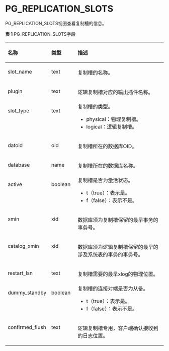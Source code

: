 # PG\_REPLICATION\_SLOTS<a name="ZH-CN_TOPIC_0289900227"></a>

PG\_REPLICATION\_SLOTS视图查看复制槽的信息。

**表 1**  PG\_REPLICATION\_SLOTS字段

<a name="zh-cn_topic_0283137075_zh-cn_topic_0237122427_zh-cn_topic_0059777747_tea58e341a8144f609580dd8153a114fc"></a>
<table><thead align="left"><tr id="zh-cn_topic_0283137075_zh-cn_topic_0237122427_zh-cn_topic_0059777747_r2e428140e57e487c9bc1a031f47595e0"><th class="cellrowborder" valign="top" width="25.77%" id="mcps1.2.4.1.1"><p id="zh-cn_topic_0283137075_zh-cn_topic_0237122427_zh-cn_topic_0059777747_ae11953540f9a4618a2afe41b4975f595"><a name="zh-cn_topic_0283137075_zh-cn_topic_0237122427_zh-cn_topic_0059777747_ae11953540f9a4618a2afe41b4975f595"></a><a name="zh-cn_topic_0283137075_zh-cn_topic_0237122427_zh-cn_topic_0059777747_ae11953540f9a4618a2afe41b4975f595"></a>名称</p>
</th>
<th class="cellrowborder" valign="top" width="16.73%" id="mcps1.2.4.1.2"><p id="zh-cn_topic_0283137075_zh-cn_topic_0237122427_zh-cn_topic_0059777747_a743bfcaf186946d1848ea6973df4d80d"><a name="zh-cn_topic_0283137075_zh-cn_topic_0237122427_zh-cn_topic_0059777747_a743bfcaf186946d1848ea6973df4d80d"></a><a name="zh-cn_topic_0283137075_zh-cn_topic_0237122427_zh-cn_topic_0059777747_a743bfcaf186946d1848ea6973df4d80d"></a>类型</p>
</th>
<th class="cellrowborder" valign="top" width="57.49999999999999%" id="mcps1.2.4.1.3"><p id="zh-cn_topic_0283137075_zh-cn_topic_0237122427_zh-cn_topic_0059777747_ac639af594537423f87d3a070f6153653"><a name="zh-cn_topic_0283137075_zh-cn_topic_0237122427_zh-cn_topic_0059777747_ac639af594537423f87d3a070f6153653"></a><a name="zh-cn_topic_0283137075_zh-cn_topic_0237122427_zh-cn_topic_0059777747_ac639af594537423f87d3a070f6153653"></a>描述</p>
</th>
</tr>
</thead>
<tbody><tr id="zh-cn_topic_0283137075_zh-cn_topic_0237122427_zh-cn_topic_0059777747_r21ccd40e77d24980a953f303a044c83f"><td class="cellrowborder" valign="top" width="25.77%" headers="mcps1.2.4.1.1 "><p id="zh-cn_topic_0283137075_zh-cn_topic_0237122427_zh-cn_topic_0059777747_a54f7d6ef3b4f4f05b042ff70d122b90c"><a name="zh-cn_topic_0283137075_zh-cn_topic_0237122427_zh-cn_topic_0059777747_a54f7d6ef3b4f4f05b042ff70d122b90c"></a><a name="zh-cn_topic_0283137075_zh-cn_topic_0237122427_zh-cn_topic_0059777747_a54f7d6ef3b4f4f05b042ff70d122b90c"></a>slot_name</p>
</td>
<td class="cellrowborder" valign="top" width="16.73%" headers="mcps1.2.4.1.2 "><p id="zh-cn_topic_0283137075_zh-cn_topic_0237122427_zh-cn_topic_0059777747_a989d619ad06e47eeb22f1f4d0755413f"><a name="zh-cn_topic_0283137075_zh-cn_topic_0237122427_zh-cn_topic_0059777747_a989d619ad06e47eeb22f1f4d0755413f"></a><a name="zh-cn_topic_0283137075_zh-cn_topic_0237122427_zh-cn_topic_0059777747_a989d619ad06e47eeb22f1f4d0755413f"></a>text</p>
</td>
<td class="cellrowborder" valign="top" width="57.49999999999999%" headers="mcps1.2.4.1.3 "><p id="zh-cn_topic_0283137075_zh-cn_topic_0237122427_zh-cn_topic_0059777747_abc6449fb3afa4732965aef2c6ca21144"><a name="zh-cn_topic_0283137075_zh-cn_topic_0237122427_zh-cn_topic_0059777747_abc6449fb3afa4732965aef2c6ca21144"></a><a name="zh-cn_topic_0283137075_zh-cn_topic_0237122427_zh-cn_topic_0059777747_abc6449fb3afa4732965aef2c6ca21144"></a>复制槽的名称。</p>
</td>
</tr>
<tr id="zh-cn_topic_0283137075_zh-cn_topic_0237122427_row439715123812"><td class="cellrowborder" valign="top" width="25.77%" headers="mcps1.2.4.1.1 "><p id="zh-cn_topic_0283137075_zh-cn_topic_0237122427_p4397165116382"><a name="zh-cn_topic_0283137075_zh-cn_topic_0237122427_p4397165116382"></a><a name="zh-cn_topic_0283137075_zh-cn_topic_0237122427_p4397165116382"></a>plugin</p>
</td>
<td class="cellrowborder" valign="top" width="16.73%" headers="mcps1.2.4.1.2 "><p id="zh-cn_topic_0283137075_zh-cn_topic_0237122427_p103971151163812"><a name="zh-cn_topic_0283137075_zh-cn_topic_0237122427_p103971151163812"></a><a name="zh-cn_topic_0283137075_zh-cn_topic_0237122427_p103971151163812"></a>text</p>
</td>
<td class="cellrowborder" valign="top" width="57.49999999999999%" headers="mcps1.2.4.1.3 "><p id="zh-cn_topic_0283137075_zh-cn_topic_0237122427_p10397185113384"><a name="zh-cn_topic_0283137075_zh-cn_topic_0237122427_p10397185113384"></a><a name="zh-cn_topic_0283137075_zh-cn_topic_0237122427_p10397185113384"></a>逻辑复制槽对应的输出插件名称。</p>
</td>
</tr>
<tr id="zh-cn_topic_0283137075_zh-cn_topic_0237122427_zh-cn_topic_0059777747_r268c52dc694249ff9a37ac21e0f3221b"><td class="cellrowborder" valign="top" width="25.77%" headers="mcps1.2.4.1.1 "><p id="zh-cn_topic_0283137075_zh-cn_topic_0237122427_zh-cn_topic_0059777747_adbc8a74dc0944eccb4f151cc41bf2041"><a name="zh-cn_topic_0283137075_zh-cn_topic_0237122427_zh-cn_topic_0059777747_adbc8a74dc0944eccb4f151cc41bf2041"></a><a name="zh-cn_topic_0283137075_zh-cn_topic_0237122427_zh-cn_topic_0059777747_adbc8a74dc0944eccb4f151cc41bf2041"></a>slot_type</p>
</td>
<td class="cellrowborder" valign="top" width="16.73%" headers="mcps1.2.4.1.2 "><p id="zh-cn_topic_0283137075_zh-cn_topic_0237122427_zh-cn_topic_0059777747_a26b605eb5d8544eab1ee3105f8e28cb8"><a name="zh-cn_topic_0283137075_zh-cn_topic_0237122427_zh-cn_topic_0059777747_a26b605eb5d8544eab1ee3105f8e28cb8"></a><a name="zh-cn_topic_0283137075_zh-cn_topic_0237122427_zh-cn_topic_0059777747_a26b605eb5d8544eab1ee3105f8e28cb8"></a>text</p>
</td>
<td class="cellrowborder" valign="top" width="57.49999999999999%" headers="mcps1.2.4.1.3 "><div class="p" id="p18658104718457"><a name="p18658104718457"></a><a name="p18658104718457"></a>复制槽的类型。<a name="ul141701813163513"></a><a name="ul141701813163513"></a><ul id="ul141701813163513"><li>physical：物理复制槽。</li><li>logical：逻辑复制槽。</li></ul>
</div>
</td>
</tr>
<tr id="zh-cn_topic_0283137075_zh-cn_topic_0237122427_zh-cn_topic_0059777747_rcd857e0d449c4f25b2702caea6963000"><td class="cellrowborder" valign="top" width="25.77%" headers="mcps1.2.4.1.1 "><p id="zh-cn_topic_0283137075_zh-cn_topic_0237122427_zh-cn_topic_0059777747_a7d83989002264db699f1bfd06be9bbb7"><a name="zh-cn_topic_0283137075_zh-cn_topic_0237122427_zh-cn_topic_0059777747_a7d83989002264db699f1bfd06be9bbb7"></a><a name="zh-cn_topic_0283137075_zh-cn_topic_0237122427_zh-cn_topic_0059777747_a7d83989002264db699f1bfd06be9bbb7"></a>datoid</p>
</td>
<td class="cellrowborder" valign="top" width="16.73%" headers="mcps1.2.4.1.2 "><p id="zh-cn_topic_0283137075_zh-cn_topic_0237122427_zh-cn_topic_0059777747_a88882e413fd64a0a972e6d7c8159f797"><a name="zh-cn_topic_0283137075_zh-cn_topic_0237122427_zh-cn_topic_0059777747_a88882e413fd64a0a972e6d7c8159f797"></a><a name="zh-cn_topic_0283137075_zh-cn_topic_0237122427_zh-cn_topic_0059777747_a88882e413fd64a0a972e6d7c8159f797"></a>oid</p>
</td>
<td class="cellrowborder" valign="top" width="57.49999999999999%" headers="mcps1.2.4.1.3 "><p id="p18658114712451"><a name="p18658114712451"></a><a name="p18658114712451"></a>复制槽所在的数据库OID。</p>
</td>
</tr>
<tr id="zh-cn_topic_0283137075_zh-cn_topic_0237122427_zh-cn_topic_0059777747_r0fc7f25c00b448fd85dc4631de1caea1"><td class="cellrowborder" valign="top" width="25.77%" headers="mcps1.2.4.1.1 "><p id="zh-cn_topic_0283137075_zh-cn_topic_0237122427_zh-cn_topic_0059777747_aa5ab07183a144b208b700d5d74054581"><a name="zh-cn_topic_0283137075_zh-cn_topic_0237122427_zh-cn_topic_0059777747_aa5ab07183a144b208b700d5d74054581"></a><a name="zh-cn_topic_0283137075_zh-cn_topic_0237122427_zh-cn_topic_0059777747_aa5ab07183a144b208b700d5d74054581"></a>database</p>
</td>
<td class="cellrowborder" valign="top" width="16.73%" headers="mcps1.2.4.1.2 "><p id="zh-cn_topic_0283137075_zh-cn_topic_0237122427_zh-cn_topic_0059777747_a32eb71bf66174dc48006ce10f51028de"><a name="zh-cn_topic_0283137075_zh-cn_topic_0237122427_zh-cn_topic_0059777747_a32eb71bf66174dc48006ce10f51028de"></a><a name="zh-cn_topic_0283137075_zh-cn_topic_0237122427_zh-cn_topic_0059777747_a32eb71bf66174dc48006ce10f51028de"></a>name</p>
</td>
<td class="cellrowborder" valign="top" width="57.49999999999999%" headers="mcps1.2.4.1.3 "><p id="zh-cn_topic_0283137075_zh-cn_topic_0237122427_zh-cn_topic_0059777747_a3d2987d968e04e3190023ebeaf1f4672"><a name="zh-cn_topic_0283137075_zh-cn_topic_0237122427_zh-cn_topic_0059777747_a3d2987d968e04e3190023ebeaf1f4672"></a><a name="zh-cn_topic_0283137075_zh-cn_topic_0237122427_zh-cn_topic_0059777747_a3d2987d968e04e3190023ebeaf1f4672"></a>复制槽所在的数据库名称。</p>
</td>
</tr>
<tr id="zh-cn_topic_0283137075_zh-cn_topic_0237122427_zh-cn_topic_0059777747_rc7e649d85e364981a649328bbf504190"><td class="cellrowborder" valign="top" width="25.77%" headers="mcps1.2.4.1.1 "><p id="zh-cn_topic_0283137075_zh-cn_topic_0237122427_zh-cn_topic_0059777747_a7523c7c602a94c83850f501fbaf6e9f6"><a name="zh-cn_topic_0283137075_zh-cn_topic_0237122427_zh-cn_topic_0059777747_a7523c7c602a94c83850f501fbaf6e9f6"></a><a name="zh-cn_topic_0283137075_zh-cn_topic_0237122427_zh-cn_topic_0059777747_a7523c7c602a94c83850f501fbaf6e9f6"></a>active</p>
</td>
<td class="cellrowborder" valign="top" width="16.73%" headers="mcps1.2.4.1.2 "><p id="zh-cn_topic_0283137075_zh-cn_topic_0237122427_zh-cn_topic_0059777747_aa4ee0b516c254e959817fb92f7f6d063"><a name="zh-cn_topic_0283137075_zh-cn_topic_0237122427_zh-cn_topic_0059777747_aa4ee0b516c254e959817fb92f7f6d063"></a><a name="zh-cn_topic_0283137075_zh-cn_topic_0237122427_zh-cn_topic_0059777747_aa4ee0b516c254e959817fb92f7f6d063"></a><span id="zh-cn_topic_0283137075_zh-cn_topic_0237122427_text1146025210307"><a name="zh-cn_topic_0283137075_zh-cn_topic_0237122427_text1146025210307"></a><a name="zh-cn_topic_0283137075_zh-cn_topic_0237122427_text1146025210307"></a>boolean</span></p>
</td>
<td class="cellrowborder" valign="top" width="57.49999999999999%" headers="mcps1.2.4.1.3 "><div class="p" id="p1765934714513"><a name="p1765934714513"></a><a name="p1765934714513"></a>复制槽是否为激活状态。<a name="ul4874151618269"></a><a name="ul4874151618269"></a><ul id="ul4874151618269"><li>t（true）：表示是。</li><li>f（false）：表示不是。</li></ul>
</div>
</td>
</tr>
<tr id="zh-cn_topic_0283137075_zh-cn_topic_0237122427_zh-cn_topic_0059777747_rb7e01ae4f8224fceb41acf7599bb2fdb"><td class="cellrowborder" valign="top" width="25.77%" headers="mcps1.2.4.1.1 "><p id="zh-cn_topic_0283137075_zh-cn_topic_0237122427_zh-cn_topic_0059777747_ac14f34edc74b448daee6328276594ca7"><a name="zh-cn_topic_0283137075_zh-cn_topic_0237122427_zh-cn_topic_0059777747_ac14f34edc74b448daee6328276594ca7"></a><a name="zh-cn_topic_0283137075_zh-cn_topic_0237122427_zh-cn_topic_0059777747_ac14f34edc74b448daee6328276594ca7"></a>xmin</p>
</td>
<td class="cellrowborder" valign="top" width="16.73%" headers="mcps1.2.4.1.2 "><p id="zh-cn_topic_0283137075_zh-cn_topic_0237122427_zh-cn_topic_0059777747_a603bdee93a484b609fa2512461750715"><a name="zh-cn_topic_0283137075_zh-cn_topic_0237122427_zh-cn_topic_0059777747_a603bdee93a484b609fa2512461750715"></a><a name="zh-cn_topic_0283137075_zh-cn_topic_0237122427_zh-cn_topic_0059777747_a603bdee93a484b609fa2512461750715"></a>xid</p>
</td>
<td class="cellrowborder" valign="top" width="57.49999999999999%" headers="mcps1.2.4.1.3 "><p id="p20659347124518"><a name="p20659347124518"></a><a name="p20659347124518"></a>数据库须为复制槽保留的最早事务的事务号。</p>
</td>
</tr>
<tr id="zh-cn_topic_0283137075_zh-cn_topic_0237122427_row1282185273916"><td class="cellrowborder" valign="top" width="25.77%" headers="mcps1.2.4.1.1 "><p id="zh-cn_topic_0283137075_zh-cn_topic_0237122427_p782145223911"><a name="zh-cn_topic_0283137075_zh-cn_topic_0237122427_p782145223911"></a><a name="zh-cn_topic_0283137075_zh-cn_topic_0237122427_p782145223911"></a>catalog_xmin</p>
</td>
<td class="cellrowborder" valign="top" width="16.73%" headers="mcps1.2.4.1.2 "><p id="zh-cn_topic_0283137075_zh-cn_topic_0237122427_p138215528391"><a name="zh-cn_topic_0283137075_zh-cn_topic_0237122427_p138215528391"></a><a name="zh-cn_topic_0283137075_zh-cn_topic_0237122427_p138215528391"></a>xid</p>
</td>
<td class="cellrowborder" valign="top" width="57.49999999999999%" headers="mcps1.2.4.1.3 "><p id="p1598955513356"><a name="p1598955513356"></a><a name="p1598955513356"></a>数据库须为逻辑复制槽保留的最早的涉及系统表的事务的事务号。</p>
</td>
</tr>
<tr id="zh-cn_topic_0283137075_zh-cn_topic_0237122427_zh-cn_topic_0059777747_r68fd277c1ac7445caf02d7444cdd2f91"><td class="cellrowborder" valign="top" width="25.77%" headers="mcps1.2.4.1.1 "><p id="zh-cn_topic_0283137075_zh-cn_topic_0237122427_zh-cn_topic_0059777747_a6f1159cf4ad44210aa3c6eaa1134d959"><a name="zh-cn_topic_0283137075_zh-cn_topic_0237122427_zh-cn_topic_0059777747_a6f1159cf4ad44210aa3c6eaa1134d959"></a><a name="zh-cn_topic_0283137075_zh-cn_topic_0237122427_zh-cn_topic_0059777747_a6f1159cf4ad44210aa3c6eaa1134d959"></a>restart_lsn</p>
</td>
<td class="cellrowborder" valign="top" width="16.73%" headers="mcps1.2.4.1.2 "><p id="zh-cn_topic_0283137075_zh-cn_topic_0237122427_zh-cn_topic_0059777747_ac120e970c88841778bbedb917cca5d4e"><a name="zh-cn_topic_0283137075_zh-cn_topic_0237122427_zh-cn_topic_0059777747_ac120e970c88841778bbedb917cca5d4e"></a><a name="zh-cn_topic_0283137075_zh-cn_topic_0237122427_zh-cn_topic_0059777747_ac120e970c88841778bbedb917cca5d4e"></a>text</p>
</td>
<td class="cellrowborder" valign="top" width="57.49999999999999%" headers="mcps1.2.4.1.3 "><p id="p2066013477455"><a name="p2066013477455"></a><a name="p2066013477455"></a>复制槽需要的最早xlog的物理位置。</p>
</td>
</tr>
<tr id="zh-cn_topic_0283137075_zh-cn_topic_0237122427_zh-cn_topic_0059777747_r57599043221e48e182ad2759b2e3fde0"><td class="cellrowborder" valign="top" width="25.77%" headers="mcps1.2.4.1.1 "><p id="zh-cn_topic_0283137075_zh-cn_topic_0237122427_zh-cn_topic_0059777747_aa339392231db46f29ac345c6ee181618"><a name="zh-cn_topic_0283137075_zh-cn_topic_0237122427_zh-cn_topic_0059777747_aa339392231db46f29ac345c6ee181618"></a><a name="zh-cn_topic_0283137075_zh-cn_topic_0237122427_zh-cn_topic_0059777747_aa339392231db46f29ac345c6ee181618"></a>dummy_standby</p>
</td>
<td class="cellrowborder" valign="top" width="16.73%" headers="mcps1.2.4.1.2 "><p id="zh-cn_topic_0283137075_zh-cn_topic_0237122427_zh-cn_topic_0059777747_abfdd09996f444afa960371c29115276a"><a name="zh-cn_topic_0283137075_zh-cn_topic_0237122427_zh-cn_topic_0059777747_abfdd09996f444afa960371c29115276a"></a><a name="zh-cn_topic_0283137075_zh-cn_topic_0237122427_zh-cn_topic_0059777747_abfdd09996f444afa960371c29115276a"></a><span id="zh-cn_topic_0283137075_zh-cn_topic_0237122427_text830016417309"><a name="zh-cn_topic_0283137075_zh-cn_topic_0237122427_text830016417309"></a><a name="zh-cn_topic_0283137075_zh-cn_topic_0237122427_text830016417309"></a>boolean</span></p>
</td>
<td class="cellrowborder" valign="top" width="57.49999999999999%" headers="mcps1.2.4.1.3 "><div class="p" id="p1660124716452"><a name="p1660124716452"></a><a name="p1660124716452"></a>复制槽的连接对端是否为从备。<a name="ul104961276293"></a><a name="ul104961276293"></a><ul id="ul104961276293"><li>t（true）：表示是。</li><li>f（false）：表示不是。</li></ul>
</div>
</td>
</tr>
<tr id="row763434318244"><td class="cellrowborder" valign="top" width="25.77%" headers="mcps1.2.4.1.1 "><p id="p1563434392415"><a name="p1563434392415"></a><a name="p1563434392415"></a>confirmed_flush</p>
</td>
<td class="cellrowborder" valign="top" width="16.73%" headers="mcps1.2.4.1.2 "><p id="p56344436241"><a name="p56344436241"></a><a name="p56344436241"></a>text</p>
</td>
<td class="cellrowborder" valign="top" width="57.49999999999999%" headers="mcps1.2.4.1.3 "><p id="p863415431244"><a name="p863415431244"></a><a name="p863415431244"></a>逻辑复制槽专用，客户端确认接收到的日志位置。</p>
</td>
</tr>
</tbody>
</table>

